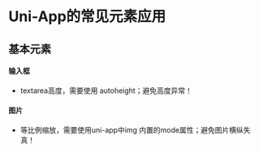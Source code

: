 # Uni-App的常见元素应用

## 基本元素
#### 输入框
 - textarea高度，需要使用 autoheight；避免高度异常！

#### 图片

 - 等比例缩放，需要使用uni-app中img 内置的mode属性；避免图片横纵失真！

